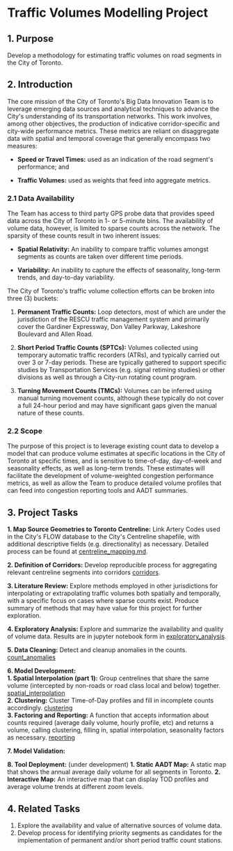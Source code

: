 # Traffic Volumes Modelling Project

## 1. Purpose
Develop a methodology for estimating traffic volumes on road segments in the City of Toronto.

## 2. Introduction
The core mission of the City of Toronto's Big Data Innovation Team is to leverage emerging data sources and analytical techniques to advance the City's understanding of its transportation networks. This work involves, among other objectives, the production of indicative corridor-specific and city-wide performance metrics. These metrics are reliant on disaggregate data with spatial and temporal coverage that generally encompass two measures:

- **Speed or Travel Times:** used as an indication of the road segment's performance; and

- **Traffic Volumes:** used as weights that feed into aggregate metrics.

### 2.1 Data Availability
The Team has access to third party GPS probe data that provides speed data across the City of Toronto in 1- or 5-minute bins. The availability of volume data, however, is limited to sparse counts across the network. The sparsity of these counts result in two inherent issues:

- **Spatial Relativity:** An inability to compare traffic volumes amongst segments as counts are taken over different time periods.

- **Variability:** An inability to capture the effects of seasonality, long-term trends, and day-to-day variability.

The City of Toronto's traffic volume collection efforts can be broken into three (3) buckets:

1. **Permanent Traffic Counts:** Loop detectors, most of which are under the jurisdiction of the RESCU traffic management system and primarily cover the Gardiner Expressway, Don Valley Parkway, Lakeshore Boulevard and Allen Road.

2. **Short Period Traffic Counts (SPTCs):** Volumes collected using temporary automatic traffic recorders (ATRs), and typically carried out over 3 or 7-day periods. These are typically gathered to support specific studies by Transportation Services (e.g. signal retiming studies) or other divisions as well as through a City-run rotating count program.

3. **Turning Movement Counts (TMCs):** Volumes can be inferred using manual turning movement counts, although these typically do not cover a full 24-hour period and may have significant gaps given the manual nature of these counts.

### 2.2 Scope
The purpose of this project is to leverage existing count data to develop a model that can produce volume estimates at specific locations in the City of Toronto at specific times, and is sensitive to time-of-day, day-of-week and seasonality effects, as well as long-term trends. These estimates will facilitate the development of volume-weighted congestion performance metrics, as well as allow the Team to produce detailed volume profiles that can feed into congestion reporting tools and AADT summaries.

## 3. Project Tasks
**1. Map Source Geometries to Toronto Centreline:** Link Artery Codes used in the City's FLOW database to the City's Centreline shapefile, with additional descriptive fields (e.g. directionality) as necessary. Detailed process can be found at [centreline_mapping.md](centreline_mapping.md).

**2. Definition of Corridors:** Develop reproducible process for aggregating relevant centreline segments into corridors [corridors](corridors/).

**3. Literature Review:** Explore methods employed in other jurisdictions for interpolating or extrapolating traffic volumes both spatially and temporally, with a specific focus on cases where sparse counts exist. Produce summary of methods that may have value for this project for further exploration.

**4. Exploratory Analysis:** Explore and summarize the availability and quality of volume data. Results are in jupyter notebook form in [exploratory_analysis](exploratory_analysis/).

**5. Data Cleaning:** Detect and cleanup anomalies in the counts. [count_anomalies](count_anomalies/)

**6. Model Development:**  
	**1. Spatial Interpolation (part 1):** Group centrelines that share the same volume (intercepted by non-roads or road class local and below) together. [spatial_interpolation](spatial_interpolation/)  
	**2. Clustering:** Cluster Time-of-Day profiles and fill in incomplete counts accordingly. [clustering](clustering/)  
	**3. Factoring and Reporting:** A function that accepts information about counts required (average daily volume, hourly profile, etc) and returns a volume, calling clustering, filling in, spatial interpolation, seasonality factors as necessary. [reporting](reporting/)

**7. Model Validation:** 

**8. Tool Deployment:** (under development)
	**1. Static AADT Map:** A static map that shows the annual average daily volume for all segments in Toronto.
	**2. Interactive Map:** An interactive map that can display TOD profiles and average volume trends at different zoom levels. 

## 4. Related Tasks
1. Explore the availability and value of alternative sources of volume data.
2. Develop process for identifying priority segments as candidates for the implementation of permanent and/or short period traffic count stations.

